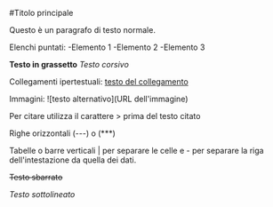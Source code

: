 #Titolo principale

Questo è un paragrafo di testo normale.

Elenchi puntati:
-Elemento 1
-Elemento 2
-Elemento 3

**Testo in grassetto**
_Testo corsivo_

Collegamenti ipertestuali:
[testo del collegamento](URL)

Immagini:
![testo alternativo](URL dell'immagine)

Per citare utilizza il carattere > prima del testo citato

Righe orizzontali (---) o (\*\*\*)

Tabelle o barre verticali | per separare le celle e - per separare la riga dell'intestazione da quella dei dati.

~~Testo sbarrato~~

_Testo sottolineato_
